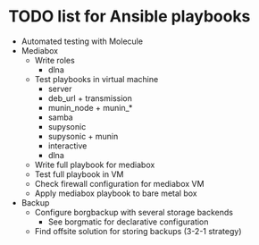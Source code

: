 # TODO list for Ansible playbooks

- Automated testing with Molecule
- Mediabox
    - Write roles
        - dlna
    - Test playbooks in virtual machine
        - server
        - deb_url + transmission
        - munin_node + munin_*
        - samba
        - supysonic
        - supysonic + munin
        - interactive
        - dlna
    - Write full playbook for mediabox
    - Test full playbook in VM
    - Check firewall configuration for mediabox VM
    - Apply mediabox playbook to bare metal box
- Backup
    - Configure borgbackup with several storage backends
        - See borgmatic for declarative configuration
    - Find offsite solution for storing backups (3-2-1 strategy)
